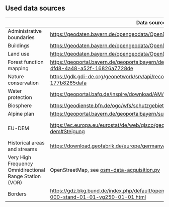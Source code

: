 ## Used data sources


|                                                         | Data source                                                                                                   | License / Terms of use                                                                                                                                 |
|---------------------------------------------------------|---------------------------------------------------------------------------------------------------------------|--------------------------------------------------------------------------------------------------------------------------------------------------------|
| Administrative boundaries                               | https://geodaten.bayern.de/opengeodata/OpenDataDetail.html?pn=verwaltung                                      | https://creativecommons.org/licenses/by/4.0/deed.de                                                                                                    |
| Buildings                                               | https://geodaten.bayern.de/opengeodata/OpenDataDetail.html?pn=lod2                                            | https://creativecommons.org/licenses/by/4.0/deed.de                                                                                                    |
| Land use                                                | https://geodaten.bayern.de/opengeodata/OpenDataDetail.html?pn=atkis_basis_dlm                                 | https://creativecommons.org/licenses/by/4.0/deed.de                                                                                                    |
| Forest function mapping                                 | https://geoportal.bayern.de/geoportalbayern/details-suche?5&resId=81716c2d-4fd8-4a48-a52f-16826a7728de        | https://creativecommons.org/licenses/by/4.0/deed.de                                                                                                    |
| Nature conservation                                     | https://gdk.gdi-de.org/geonetwork/srv/api/records/bec888f9-ba0c-42dc-846e-177b8265dafa                        | http://www.gesetze-im-internet.de/bundesrecht/geonutzv/gesamt.pdf                                                                                      |
| Water protection                                        | https://geoportal.bafg.de/inspire/download/AM/waterProtectionArea/datasetfeed.xml                             |                                                                                                                                                        |
| Biosphere                                               | https://geodienste.bfn.de/ogc/wfs/schutzgebiet                                                                |                                                                                                                                                        |
| Alpine plan                                             | https://geoportal.bayern.de/geoportalbayern/suche/suche?0&q=alpenplan                                         | https://creativecommons.org/licenses/by-nd/4.0/deed.de                                                                                                 |
| EU-DEM                                                  | https://ec.europa.eu/eurostat/de/web/gisco/geodata/digital-elevation-model/eu-dem#Steigung                    | https://sdi.eea.europa.eu/catalogue/datahub/api/records/3473589f-0854-4601-919e-2e7dd172ff50/formatters/xsl-view?output=pdf&language=eng&approved=true |
| Historical areas and streams                            | https://download.geofabrik.de/europe/germany/bayern.html                                                      | https://opendatacommons.org/licenses/odbl/                                                                                                             |
| Very High Frequency Omnidirectional Range Station (VOR) | OpenStreetMap, see [osm-data-acquisition.py ](osm-data-acquisition.py)                                        | https://opendatacommons.org/licenses/odbl/                                                                                                             |
| Borders                                                 | https://gdz.bkg.bund.de/index.php/default/open-data/verwaltungsgebiete-1-250-000-stand-01-01-vg250-01-01.html | https://www.govdata.de/dl-de/by-2-0                                                                                                                    |